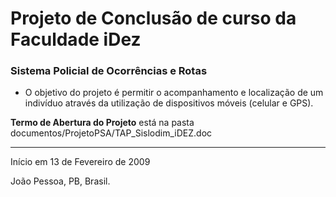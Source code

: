 # Projeto de Conclusão de curso da Faculdade iDez #
### Sistema Policial de Ocorrências e Rotas ###

- O objetivo do projeto é permitir o acompanhamento e localização de um indivíduo através da utilização de dispositivos móveis (celular e GPS).

**Termo de Abertura do Projeto** está na pasta documentos/ProjetoPSA/TAP\_Sislodim\_iDEZ.doc


---

Início em 13 de Fevereiro de 2009

João Pessoa, PB, Brasil.